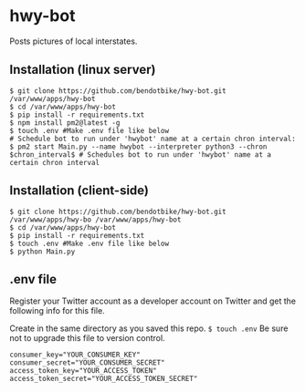 # hwy-bot
Posts pictures of local interstates. 


## Installation (linux server)
```
$ git clone https://github.com/bendotbike/hwy-bot.git /var/www/apps/hwy-bot
$ cd /var/www/apps/hwy-bot
$ pip install -r requirements.txt
$ npm install pm2@latest -g
$ touch .env #Make .env file like below
# Schedule bot to run under 'hwybot' name at a certain chron interval:
$ pm2 start Main.py --name hwybot --interpreter python3 --chron $chron_interval$ # Schedules bot to run under 'hwybot' name at a certain chron interval
```

## Installation (client-side)
```
$ git clone https://github.com/bendotbike/hwy-bot.git /var/www/apps/hwy-bo /var/www/apps/hwy-bot
$ cd /var/www/apps/hwy-bot
$ pip install -r requirements.txt
$ touch .env #Make .env file like below
$ python Main.py
```

## .env file
Register your Twitter account as a developer account on Twitter and get the following info for this file.

Create in the same directory as you saved this repo. ```$ touch .env```
Be sure not to upgrade this file to version control.
```
consumer_key="YOUR_CONSUMER_KEY"
consumer_secret="YOUR_CONSUMER_SECRET"
access_token_key="YOUR_ACCESS_TOKEN"
access_token_secret="YOUR_ACCESS_TOKEN_SECRET"
```
